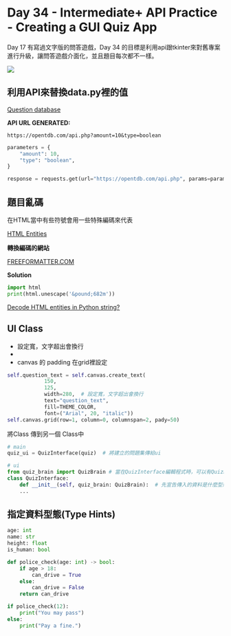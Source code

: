 # Day 34 - Intermediate+ API Practice - Creating a GUI Quiz App

Day 17 有寫過文字版的問答遊戲，Day 34 的目標是利用api跟tkinter來對舊專案進行升級，讓問答遊戲介面化，並且題目每次都不一樣。

![](https://i.imgur.com/Xsr89Zk.png)

## 利用API來替換data.py裡的值

[Question database](https://opentdb.com/)

**API URL GENERATED:**

```
https://opentdb.com/api.php?amount=10&type=boolean
```

```python
parameters = {
    "amount": 10,
    "type": "boolean",
}

response = requests.get(url="https://opentdb.com/api.php", params=parameters)
```

## 題目亂碼

在HTML當中有些符號會用一些特殊編碼來代表

[HTML Entities](https://www.w3schools.com/html/html_entities.asp)

**轉換編碼的網站**

[FREEFORMATTER.COM](https://www.freeformatter.com/html-escape.html)


**Solution**

```python
import html
print(html.unescape('&pound;682m'))
```

[Decode HTML entities in Python string?](https://stackoverflow.com/questions/2087370/decode-html-entities-in-python-string)

## UI Class

* 設定寬，文字超出會換行
* 
* canvas 的 padding 在grid裡設定

```python
self.question_text = self.canvas.create_text(
            150,
            125,
            width=280,  # 設定寬，文字超出會換行
            text="question_text",
            fill=THEME_COLOR,
            font=("Arial", 20, "italic"))
self.canvas.grid(row=1, column=0, columnspan=2, pady=50)
```

將Class 傳到另一個 Class中

```python
# main
quiz_ui = QuizInterface(quiz)  # 將建立的問題集傳給ui

# ui
from quiz_brain import QuizBrain # 當在QuizInterface編輯程式時，可以有QuizBrain提示
class QuizInterface:
    def __init__(self, quiz_brain: QuizBrain):  # 先宣告傳入的資料是什麼型態，避免犯錯
    ...

```

## 指定資料型態(Type Hints)

```python
age: int
name: str
height: float
is_human: bool

def police_check(age: int) -> bool:
    if age > 18:
        can_drive = True
    else:
        can_drive = False
    return can_drive

if police_check(12):
    print("You may pass")
else:
    print("Pay a fine.")
```
